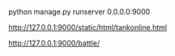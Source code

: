 python manage.py runserver 0.0.0.0:9000

http://127.0.0.1:9000/static/html/tankonline.html

http://127.0.0.1:9000/battle/